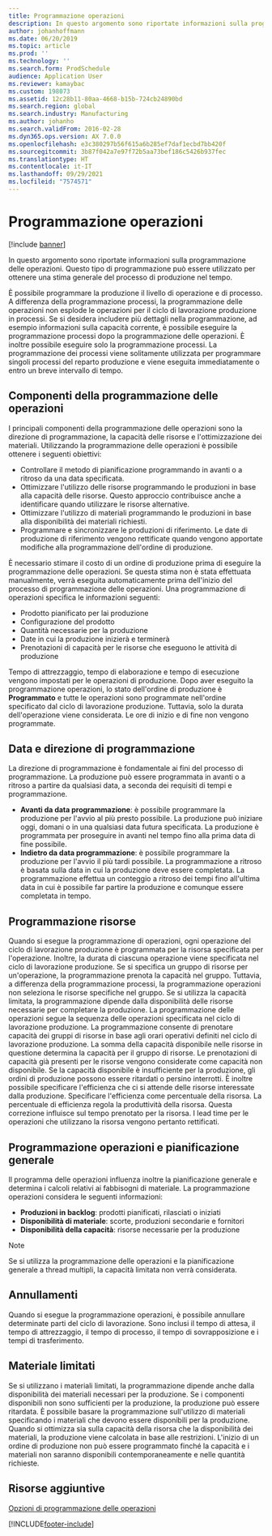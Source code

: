 ```yaml
---
title: Programmazione operazioni
description: In questo argomento sono riportate informazioni sulla programmazione delle operazioni. Questo tipo di programmazione può essere utilizzato per ottenere una stima generale del processo di produzione nel tempo.
author: johanhoffmann
ms.date: 06/20/2019
ms.topic: article
ms.prod: ''
ms.technology: ''
ms.search.form: ProdSchedule
audience: Application User
ms.reviewer: kamaybac
ms.custom: 198073
ms.assetid: 12c28b11-80aa-4668-b15b-724cb24890bd
ms.search.region: global
ms.search.industry: Manufacturing
ms.author: johanho
ms.search.validFrom: 2016-02-28
ms.dyn365.ops.version: AX 7.0.0
ms.openlocfilehash: e3c380297b56f615a6b285ef7daf1ecbd7bb420f
ms.sourcegitcommit: 3b87f042a7e97f72b5aa73bef186c5426b937fec
ms.translationtype: HT
ms.contentlocale: it-IT
ms.lasthandoff: 09/29/2021
ms.locfileid: "7574571"
---
```

# <a name="operations-scheduling"></a>Programmazione operazioni

[!include [banner](../includes/banner.md)]

In questo argomento sono riportate informazioni sulla programmazione delle operazioni. Questo tipo di programmazione può essere utilizzato per ottenere una stima generale del processo di produzione nel tempo.

È possibile programmare la produzione il livello di operazione e di processo. A differenza della programmazione processi, la programmazione delle operazioni non esplode le operazioni per il ciclo di lavorazione produzione in processi. Se si desidera includere più dettagli nella programmazione, ad esempio informazioni sulla capacità corrente, è possibile eseguire la programmazione processi dopo la programmazione delle operazioni. È inoltre possibile eseguire solo la programmazione processi. La programmazione dei processi viene solitamente utilizzata per programmare singoli processi del reparto produzione e viene eseguita immediatamente o entro un breve intervallo di tempo.

## <a name="components-of-operations-scheduling"></a>Componenti della programmazione delle operazioni
I principali componenti della programmazione delle operazioni sono la direzione di programmazione, la capacità delle risorse e l'ottimizzazione dei materiali. Utilizzando la programmazione delle operazioni è possibile ottenere i seguenti obiettivi:

-   Controllare il metodo di pianificazione programmando in avanti o a ritroso da una data specificata.
-   Ottimizzare l'utilizzo delle risorse programmando le produzioni in base alla capacità delle risorse. Questo approccio contribuisce anche a identificare quando utilizzare le risorse alternative.
-   Ottimizzare l'utilizzo di materiali programmando le produzioni in base alla disponibilità dei materiali richiesti.
-   Programmare e sincronizzare le produzioni di riferimento. Le date di produzione di riferimento vengono rettificate quando vengono apportate modifiche alla programmazione dell'ordine di produzione.

È necessario stimare il costo di un ordine di produzione prima di eseguire la programmazione delle operazioni. Se questa stima non è stata effettuata manualmente, verrà eseguita automaticamente prima dell'inizio del processo di programmazione delle operazioni. Una programmazione di operazioni specifica le informazioni seguenti:

-   Prodotto pianificato per lai produzione
-   Configurazione del prodotto
-   Quantità necessarie per la produzione
-   Date in cui la produzione inizierà e terminerà
-   Prenotazioni di capacità per le risorse che eseguono le attività di produzione

Tempo di attrezzaggio, tempo di elaborazione e tempo di esecuzione vengono impostati per le operazioni di produzione. Dopo aver eseguito la programmazione operazioni, lo stato dell'ordine di produzione è **Programmato** e tutte le operazioni sono programmate nell'ordine specificato dal ciclo di lavorazione produzione. Tuttavia, solo la durata dell'operazione viene considerata. Le ore di inizio e di fine non vengono programmate.

## <a name="scheduling-direction-and-date"></a>Data e direzione di programmazione
La direzione di programmazione è fondamentale ai fini del processo di programmazione. La produzione può essere programmata in avanti o a ritroso a partire da qualsiasi data, a seconda dei requisiti di tempi e programmazione.

-   **Avanti da data programmazione**: è possibile programmare la produzione per l'avvio al più presto possibile. La produzione può iniziare oggi, domani o in una qualsiasi data futura specificata. La produzione è programmata per proseguire in avanti nel tempo fino alla prima data di fine possibile.
-   **Indietro da data programmazione**: è possibile programmare la produzione per l'avvio il più tardi possibile. La programmazione a ritroso è basata sulla data in cui la produzione deve essere completata. La programmazione effettua un conteggio a ritroso dei tempi fino all'ultima data in cui è possibile far partire la produzione e comunque essere completata in tempo.

## <a name="resource-scheduling"></a>Programmazione risorse
Quando si esegue la programmazione di operazioni, ogni operazione del ciclo di lavorazione produzione è programmata per la risorsa specificata per l'operazione. Inoltre, la durata di ciascuna operazione viene specificata nel ciclo di lavorazione produzione. Se si specifica un gruppo di risorse per un'operazione, la programmazione prenota la capacità nel gruppo. Tuttavia, a differenza della programmazione processi, la programmazione operazioni non seleziona le risorse specifiche nel gruppo. Se si utilizza la capacità limitata, la programmazione dipende dalla disponibilità delle risorse necessarie per completare la produzione. La programmazione delle operazioni segue la sequenza delle operazioni specificata nel ciclo di lavorazione produzione. La programmazione consente di prenotare capacità dei gruppi di risorse in base agli orari operativi definiti nel ciclo di lavorazione produzione. La somma della capacità disponibile nelle risorse in questione determina la capacità per il gruppo di risorse. Le prenotazioni di capacità già presenti per le risorse vengono considerate come capacità non disponibile. Se la capacità disponibile è insufficiente per la produzione, gli ordini di produzione possono essere ritardati o persino interrotti. È inoltre possibile specificare l'efficienza che ci si attende delle risorse interessate dalla produzione. Specificare l'efficienza come percentuale della risorsa. La percentuale di efficienza regola la produttività della risorsa. Questa correzione influisce sul tempo prenotato per la risorsa. I lead time per le operazioni che utilizzano la risorsa vengono pertanto rettificati.

## <a name="operations-scheduling-and-master-planning"></a>Programmazione operazioni e pianificazione generale
Il programma delle operazioni influenza inoltre la pianificazione generale e determina i calcoli relativi ai fabbisogni di materiale. La programmazione operazioni considera le seguenti informazioni:

-   **Produzioni in backlog**: prodotti pianificati, rilasciati o iniziati
-   **Disponibilità di materiale**: scorte, produzioni secondarie e fornitori
-   **Disponibilità della capacità**: risorse necessarie per la produzione

> [!NOTE]
> Se si utilizza la programmazione delle operazioni e la pianificazione generale a thread multipli, la capacità limitata non verrà considerata. 

## <a name="cancellations"></a>Annullamenti
Quando si esegue la programmazione operazioni, è possibile annullare determinate parti del ciclo di lavorazione. Sono inclusi il tempo di attesa, il tempo di attrezzaggio, il tempo di processo, il tempo di sovrapposizione e i tempi di trasferimento.

## <a name="finite-materials"></a>Materiale limitati
Se si utilizzano i materiali limitati, la programmazione dipende anche dalla disponibilità dei materiali necessari per la produzione. Se i componenti disponibili non sono sufficienti per la produzione, la produzione può essere ritardata. È possibile basare la programmazione sull'utilizzo di materiali specificando i materiali che devono essere disponibili per la produzione. Quando si ottimizza sia sulla capacità della risorsa che la disponibilità dei materiali, la produzione viene calcolata in base alle restrizioni. L'inizio di un ordine di produzione non può essere programmato finché la capacità e i materiali non saranno disponibili contemporaneamente e nelle quantità richieste.

## <a name="additional-resources"></a>Risorse aggiuntive

[Opzioni di programmazione delle operazioni](operation-scheduling-options.md)





[!INCLUDE[footer-include](../../includes/footer-banner.md)]